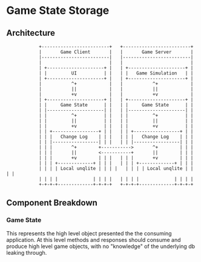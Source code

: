 # Game State Storage

## Architecture

```
			+-------------------------+   +-------------------------+
			|       Game Client       |   |       Game Server       |
			|-------------------------|   |-------------------------|
			|                         |   |                         |
			| +---------------------+ |   | +---------------------+ |
			| |         UI          | |   | |   Game Simulation   | |
			| +---------------------+ |   | +---------------------+ |
			|           ^+            |   |           ^+            |
			|           ||            |   |           ||            |
			|           +v            |   |           +v            |
			| +---------------------+ |   | +---------------------+ |
			| |     Game State      | |   | |     Game State      | |
			| |---------------------| |   | |---------------------| |
			| |         ^+          | |   | |         ^+          | |
			| |         ||          | |   | |         ||          | |
			| |         +v          | |   | |         +v          | |
			| | +-----------------+ | |   | | +-----------------+ | |
			| | |   Change Log    | | |   | | |   Change Log    | | |
			| | |-----------------| | |   | | |-----------------| | |
			| | |       ^+        +----------->       ^+        | | |
			| | |       ||        <-----------+       ||        | | |
			| | |       +v        | | |   | | |       +v        | | |
			| | | +-------------+ | | |   | | | +-------------+ | | |
			| | | | Local unqlite | | | |   | | | | Local unqlite | | | |
			| | | |             | | | |   | | | |             | | | |
			+-+-+-+-------------+-+-+-+   +-+-+-+-------------+-+-+-+
```

## Component Breakdown

### Game State
 This represents the high level object presented the the consuming application.
 At this level methods and responses should consume and produce high level game objects, with no "knowledge" of the underlying db leaking through.
